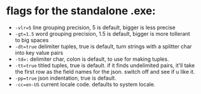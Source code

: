 flags for the standalone .exe:
==============================

 - `-vlr=5` line grouping precision, 5 is default, bigger is less precise
 - `-gt=1.5` word grouping precision, 1.5 is default, bigger is more tollerant to big spaces
 - `-dt=true` delimiter tuples, true is default, turn strings with a splitter char into key value pairs
 - `-td=:` delimiter char, colon is default, to use for making tuples.
 - `-tt=true` titled tuples, true is default. if it finds undelimited pairs, it'll take the first row as the field names for the json. switch off and see if u like it.
 - `-pp=true` json indentation, true is default.
 - `-cc=en-US` current locale code. defaults to system locale.
 
